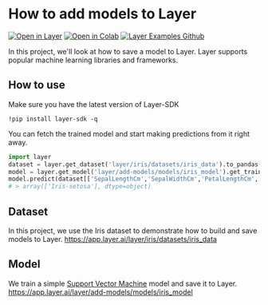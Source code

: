 # How to add models to Layer
[![Open in Layer](https://development.layer.co/assets/badge.svg)](https://app.layer.ai/layer/add-models/) [![Open in Colab](https://colab.research.google.com/assets/colab-badge.svg)](https://colab.research.google.com/github/layerai/examples/blob/main/tutorials/add-models-to-layer/how_to_add_models_to_layer.ipynb) [![Layer Examples Github](https://badgen.net/badge/icon/github?icon=github&label)](https://github.com/layerai/examples/tree/main/tutorials/add-models-to-layer)

In this project, we'll look at how to save a model to Layer. Layer supports popular machine learning libraries and frameworks. 
## How to use
Make sure you have the latest version of Layer-SDK

```
!pip install layer-sdk -q 
```
You can fetch the trained model and start making predictions from it right away.

```python
import layer
dataset = layer.get_dataset('layer/iris/datasets/iris_data').to_pandas()
model = layer.get_model('layer/add-models/models/iris_model').get_train()
model.predict(dataset[['SepalLengthCm','SepalWidthCm','PetalLengthCm','PetalWidthCm']].head(1))
# > array(['Iris-setosa'], dtype=object)
```
## Dataset 
In this project, we use the Iris dataset to demonstrate how to 
build and save models to Layer.
https://app.layer.ai/layer/iris/datasets/iris_data
## Model 
We train a simple [Support Vector Machine](https://scikit-learn.org/stable/modules/svm.html) model and save it to Layer. 
https://app.layer.ai/layer/add-models/models/iris_model